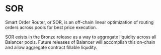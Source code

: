 # SOR

Smart Order Router, or SOR, is an off-chain linear optimization of routing orders across pools for best price execution.

SOR exists in the Bronze release as a way to aggregate liquidity across all Balancer pools. Future releases of Balancer will accomplish this on-chain and allow aggregate contract fillable liqudity.

